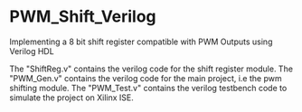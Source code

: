 # PWM_Shift_Verilog
Implementing a 8 bit shift register compatible with PWM Outputs using Verilog HDL


The "ShiftReg.v" contains the verilog code for the shift register module.
The "PWM_Gen.v" contains the verilog code for the main project, i.e the pwm shifting module.
The "PWM_Test.v" contains the verilog testbench code to simulate the project on Xilinx ISE.

